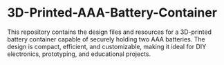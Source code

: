 # 3D-Printed-AAA-Battery-Container
This repository contains the design files and resources for a 3D-printed battery container capable of securely holding two AAA batteries. The design is compact, efficient, and customizable, making it ideal for DIY electronics, prototyping, and educational projects.
